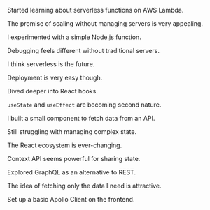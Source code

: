 Started learning about serverless functions on AWS Lambda.

The promise of scaling without managing servers is very appealing.

I experimented with a simple Node.js function.

Debugging feels different without traditional servers.

I think serverless is the future.

Deployment is very easy though.

Dived deeper into React hooks.

`useState` and `useEffect` are becoming second nature.

I built a small component to fetch data from an API.

Still struggling with managing complex state.

The React ecosystem is ever-changing.

Context API seems powerful for sharing state.

Explored GraphQL as an alternative to REST.

The idea of fetching only the data I need is attractive.

Set up a basic Apollo Client on the frontend.